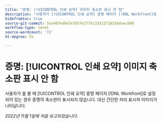 ```yaml
---
title: "증명: [!UICONTROL 인쇄 요약] 이미지 축소판 표시 안 함"
description: "사용자가 [!UICONTROL 인쇄 요약] 증명 페이지 [!DNL Workfront]로 설정되어 있는 경우 증명의 축소판이 표시되지 않습니다. 대신 간단한 자리 표시자 이미지가 나타납니다."
hidefromtoc: true
source-git-commit: 3ce48fed9e3e7b57e2775c33313718159daecb98
workflow-type: tm+mt
source-wordcount: '72'
ht-degree: 5%

---
```



# 증명: [!UICONTROL 인쇄 요약] 이미지 축소판 표시 안 함

<!--This is on both the WF and WFP TOCs-->

사용자가 를 볼 때 [!UICONTROL 인쇄 요약] 증명 페이지 [!DNL Workfront]로 설정되어 있는 경우 증명의 축소판이 표시되지 않습니다. 대신 간단한 자리 표시자 이미지가 나타납니다.

_2022년 11월 1일에 처음 보고되었습니다._

